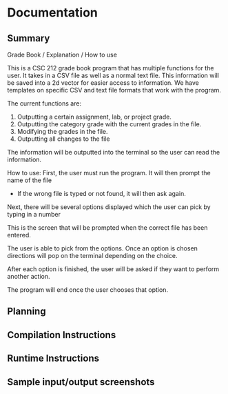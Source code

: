 # Documentation

## Summary
Grade Book / Explanation / How to use

This is a CSC 212 grade book program that has multiple functions for the user.
It takes in a CSV file as well as a normal text file. This information will be saved into a 2d vector for easier access to information.
We have templates on specific CSV and text file formats that work with the program.



The current functions are:
1. Outputting a certain assignment, lab, or project grade.
2. Outputting the category grade with the current grades in the file.
3. Modifying the grades in the file.
4. Outputting all changes to the file

The information will be outputted into the terminal so the user can
read the information.



How to use:
First, the user must run the program. 
It will then prompt the name of the file 
- If the wrong file is typed or not found, it will then ask again.

Next, there will be several options displayed which the user can pick by typing in a number



This is the screen that will be prompted when the correct file has been entered.




The user is able to pick from the options. Once an option is chosen directions will pop on the terminal depending on the choice.





After each option is finished, the user will be asked if they want to perform another action.




The program will end once the user chooses that option.

## Planning

## Compilation Instructions 

## Runtime Instructions

## Sample input/output screenshots

